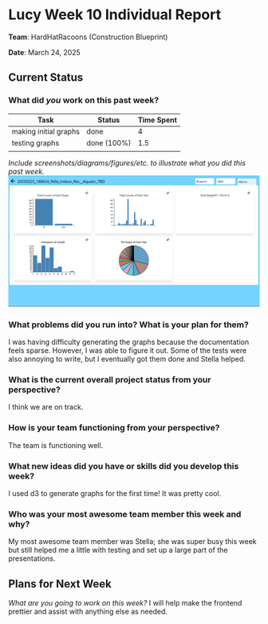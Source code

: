 # Lucy Week 10 Individual Report

**Team**: HardHatRacoons (Construction Blueprint)

**Date**:  March 24, 2025

## Current Status

### What did _you_ work on this past week?

| Task                              | Status    | Time Spent | 
| --------------------------------- | --------- | ---------- |
|  making initial graphs   | done | 4 |
|  testing graphs | done (100%) | 1.5 |
|                                   |           |            |

*Include screenshots/diagrams/figures/etc. to illustrate what you did this past week.*
![picture of graphs shown](./images/lucy-graph.png)

### What problems did you run into? What is your plan for them?
I was having difficulty generating the graphs because the documentation feels sparse. However, I was able to figure it out. Some of the tests were also annoying to write, but I eventually got them done and Stella helped.

### What is the current overall project status from your perspective? 
I think we are on track.


### How is your team functioning from your perspective?
The team is functioning well.


### What new ideas did you have or skills did you develop this week?
I used d3 to generate graphs for the first time! It was pretty cool.


### Who was your most awesome team member this week and why?
My most awesome team member was Stella; she was super busy this week but still helped me a little with testing and set up a large part of the presentations.

## Plans for Next Week

*What are you going to work on this week?*
I will help make the frontend prettier and assist with anything else as needed.
